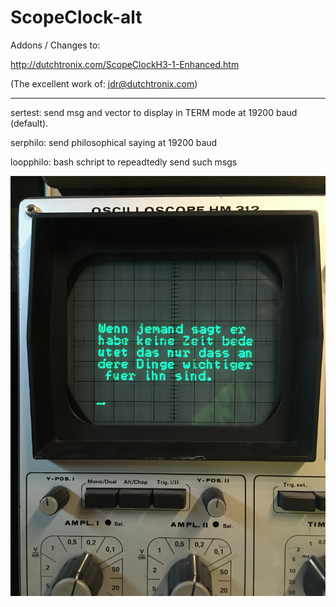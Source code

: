 # ScopeClock-alt

Addons / Changes to:

http://dutchtronix.com/ScopeClockH3-1-Enhanced.htm

(The excellent work of: jdr@dutchtronix.com)

---

sertest: send msg and vector to display in TERM mode at 19200 baud (default).

serphilo: send philosophical saying at 19200 baud

loopphilo: bash schript to repeadtedly send such msgs

![serphilo](https://github.com/petersieg/ScopeClock-alt/blob/main/serphilo.jpeg)

